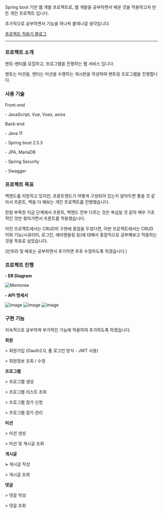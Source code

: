 Spring boot 기반 웹 개발 프로젝트로, 웹 개발을 공부하면서 배운 것을 적용하고자 만든 개인 프로젝트 입니다. 

추가적으로 공부하면서 기능을 하나씩 붙여나갈 생각입니다.

[프로젝트 적용기 블로그](https://devcabinet.tistory.com/category/%ED%94%84%EB%A1%9C%EC%A0%9D%ED%8A%B8)

- - - 

### 프로젝트 소개

멘토-멘티를 모집하고, 프로그램을 진행하는 웹 서비스 입니다.

멘토는 미션을, 멘티는 미션을 수행하는 게시판을 작성하여 멘토링 프로그램을 진행합니다. 

### 사용 기술

Front-end

\- JavaScript, Vue, Vuex, axios

Back-end

\- Java 11

\- Spring boot 2.5.3

\- JPA, MariaDB

\- Spring Security

\- Swagger

### 프로젝트 목표

백엔드를 지망하고 있지만, 프론트엔드가 어떻게 구성되어 있는지 알아두면 좋을 것 같아서 프론트, 백을 다 해보는 개인 프로젝트를 진행했습니다. 

한참 부족한 지금 단계에서 프론트, 백엔드 전부 다루는 것은 욕심일 것 같아 매우 기초적인 것만 찾아가면서 프론트를 적용했습니다. 

이전 프로젝트에서는 CRUD의 구현에 중점을 두었다면, 이번 프로젝트에서는 CRUD 이외 기능(시큐리티, 로그인, 에러핸들링 등)에 대해서 중점적으로 공부해보고 적용하는 것을 목표로 삼았습니다. 

(인프라 및 배포는 공부하면서 추가하면 추후 수정하도록 하겠습니다.)

### 프로젝트 진행

**\- ER Diagram**

![Mentoree](https://user-images.githubusercontent.com/65437310/155827097-b33c0d81-f933-4b6a-948e-d4ff98764a6c.png)


**\- API 명세서**

![image](https://user-images.githubusercontent.com/65437310/155827672-e34652a8-52e5-41e4-a89f-1f7ac5c6d70f.png)
![image](https://user-images.githubusercontent.com/65437310/155827687-524038c4-c69c-4325-849c-5c42a0cccc46.png)
![image](https://user-images.githubusercontent.com/65437310/155827692-40602f05-45be-4159-b88c-1a6ed78be929.png)


### 구현 기능

지속적으로 공부하며 부가적인 기능에 적용하여 추가하도록 하겠습니다. 

**회원**

\> 회원가입 (Oauth2.0, 폼 로그인 방식 - JWT 사용)

\> 회원정보 조회 / 수정

**프로그램**

\> 프로그램 생성

\> 프로그램 리스트 조회

\> 프로그램 참가 신청

\> 프로그램 참가 관리

**미션**

\> 미션 생성

\> 미션 및 게시글 조회

**게시글**

**\>** 게시글 작성

\> 게시글 조회

**댓글**

\> 댓글 작성

\> 댓글 조회
